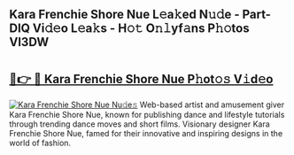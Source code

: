 ## Kara Frenchie Shore Nue L𝚎a𝚔ed N𝚞𝚍e - Part-DIQ Vi𝚍𝚎o L𝚎a𝚔s - H𝚘𝚝 O𝚗𝚕yf𝚊ns P𝚑𝚘tos Vl3DW

# <h2><a href="http://kfeh386.oniu.top/?m=Kara+Frenchie+Shore+Nue">🔗👉 🔴 Kara Frenchie Shore Nue P𝚑ot𝚘𝚜 V𝚒d𝚎o</a></h2>

[![Kara Frenchie Shore Nue Nu𝚍e𝚜](https://i.imgur.com/0qMVB7G.gif)](http://kfeh386.oniu.top/?m=Kara+Frenchie+Shore+Nue)
Web-based artist and amusement giver Kara Frenchie Shore Nue, known for publishing dance and lifestyle tutorials through trending dance moves and short films. Visionary designer Kara Frenchie Shore Nue, famed for their innovative and inspiring designs in the world of fashion.  
